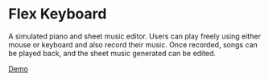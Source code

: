 # Flex Keyboard

A simulated piano and sheet music editor. Users can play freely using either mouse or keyboard and also record their music. Once recorded, songs can be played back, and the sheet music generated can be edited.

[Demo](demo/keyboard.html)
